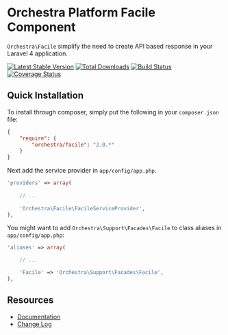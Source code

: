 Orchestra Platform Facile Component
==============
 
`Orchestra\Facile` simplify the need to create API based response in your Laravel 4 application.

[![Latest Stable Version](https://poser.pugx.org/orchestra/facile/v/stable.png)](https://packagist.org/packages/orchestra/facile) 
[![Total Downloads](https://poser.pugx.org/orchestra/facile/downloads.png)](https://packagist.org/packages/orchestra/facile) 
[![Build Status](https://travis-ci.org/orchestral/facile.png?branch=master)](https://travis-ci.org/orchestral/facile) 
[![Coverage Status](https://coveralls.io/repos/orchestral/facile/badge.png?branch=master)](https://coveralls.io/r/orchestral/facile?branch=master)

## Quick Installation

To install through composer, simply put the following in your `composer.json` file:

```json
{
	"require": {
		"orchestra/facile": "2.0.*"
	}
}
```

Next add the service provider in `app/config/app.php`.

```php
'providers' => array(
	
	// ...
	
	'Orchestra\Facile\FacileServiceProvider',
),
```

You might want to add `Orchestra\Support\Facades\Facile` to class aliases in `app/config/app.php`:

```php
'aliases' => array(

	// ...

	'Facile' => 'Orchestra\Support\Facades\Facile',
),
```

## Resources

* [Documentation](http://orchestraplatform.com/docs/2.0/components/facile)
* [Change Log](http://orchestraplatform.com/docs/2.0/components/facile/changes#v2.1)
